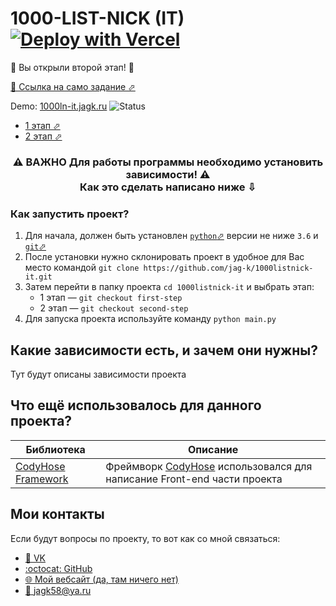# 1000-LIST-NICK (IT) [![Deploy with Vercel](https://vercel.com/button)](https://vercel.com/import/project?template=https://github.com/jag-k/1000listnick-it/tree/second-stage)
🎉 Вы открыли второй этап! 🎉

[📄 Ссылка на само задание ⬀](https://docs.google.com/document/d/1gkIVum4qibqqsTDvmeISJv3RSmhoE5IPVwsQuP96ru0)

Demo: [1000ln-it.jagk.ru](https://1000ln-it.jagk.ru/) ![Status](https://img.shields.io/website?down_color=lightgrey&down_message=offline&up_color=green&up_message=online&url=https%3A%2F%2F1000ln-it.jagk.ru)
 - [1 этап ⬀](https://github.com/jag-k/1000listnick-it/tree/first-stage)
 - [2 этап ⬀](https://github.com/jag-k/1000listnick-it/tree/second-stage)


<h3 align="center"> ⚠️ ВАЖНО Для работы программы необходимо установить зависимости! ⚠️  <br> Как это сделать написано ниже ⇩ </h3>


### Как запустить проект? 
1. Для начала, должен быть установлен [`python`⬀](https://www.python.org/downloads/) версии не ниже `3.6` и [`git`⬀](https://git-scm.com/downloads)
1. После установки нужно склонировать проект в удобное для Вас место командой `git clone https://github.com/jag-k/1000listnick-it.git`
1. Затем перейти в папку проекта `cd 1000listnick-it` и выбрать этап:
    - 1 этап — `git checkout first-step`
    - 2 этап — `git checkout second-step`
1. Для запуска проекта используйте команду `python main.py`

## Какие зависимости есть, и зачем они нужны?
Тут будут описаны зависимости проекта

## Что ещё использовалось для данного проекта?

Библиотека | Описание
---------- | --------
[CodyHose Framework](https://codyhouse.co) | Фреймворк [CodyHose](https://codyhouse.co) использовался для написание Front-end части проекта


## Мои контакты
Если будут вопросы по проекту, то вот как со мной связаться: 
- [👥 VK](https://vk.com/jag_konon)
- [:octocat: GitHub](https://github.com/jag-k)
- [🌐 Мой вебсайт (да, там ничего нет)](https://jagk.ru)
- [📧 jagk58@ya.ru](mailto:jagk58@ya.ru)
